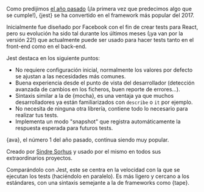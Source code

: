Como predijimos [el año pasado](/2016/en#test-framework) (¡la primera vez que predecimos algo que se cumple!), {jest} se ha convertido en el framework más popular del 2017.

Inicialmente fue diseñado por Facebook con el fin de crear tests para React, pero su evolución ha sido tal durante los últimos meses (¡ya van por la versión 22!) que actualmente puede ser usado para hacer tests tanto en el front-end como en el back-end.

Jest destaca en los siguiente puntos:

* No requiere configuración inicial, normalmente los valores por defecto se ajustan a las necesidades más comunes.
* Buena experiencia desde el punto de vista del desarrollador (detección avanzada de cambios en los ficheros, buen reporte de errores...).
* Sintaxis similar a la de {mocha}, es una ventaja ya que muchos desarrolladores ya están familiarizados con `describe` o `it` por ejemplo.
* No necesita de ninguna otra librería, contiene todo lo necesario para realizar tus tests.
* Implementa un modo "snapshot" que registra automáticamente la respuesta esperada para futuros tests.

{ava}, el número 1 del año pasado, continua siendo muy popular.

Creado por [Sindre Sorhus](https://github.com/sindresorhus) y usado por el mismo en todos sus extraordinarios proyectos.

Comparándolo con Jest, este se centra en la velocidad con la que se ejecutan los tests (haciéndolo en paralelo). Es más ligero y cercano a los estándares, con una sintaxis semejante a la de frameworks como {tape}.
